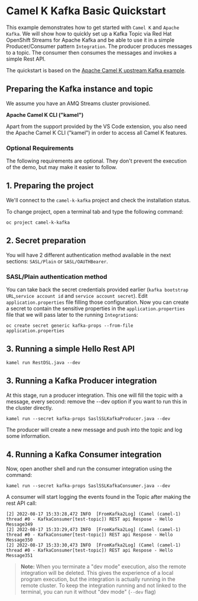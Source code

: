# Camel K Kafka Basic Quickstart

This example demonstrates how to get started with `Camel K` and `Apache Kafka`. We will show how to quickly set up a Kafka Topic via Red Hat OpenShift Streams for Apache Kafka and be able to use it in a simple Producer/Consumer pattern `Integration`. The producer produces messages to a topic. The consumer then consumes the messages and invokes a simple Rest API.

The quickstart is based on the [Apache Camel K upstream Kafka example](https://github.com/apache/camel-k/tree/main/examples/kafka).


## Preparing the Kafka instance and topic

We assume you have an AMQ Streams cluster provisioned.

**Apache Camel K CLI ("kamel")**

Apart from the support provided by the VS Code extension, you also need the Apache Camel K CLI ("kamel") in order to access all Camel K features.


### Optional Requirements

The following requirements are optional. They don't prevent the execution of the demo, but may make it easier to follow.


## 1. Preparing the project

We'll connect to the `camel-k-kafka` project and check the installation status.

To change project, open a terminal tab and type the following command:

```
oc project camel-k-kafka
```

## 2. Secret preparation

You will have 2 different authentication method available in the next sections: `SASL/Plain` or `SASL/OAUTHBearer`.

### SASL/Plain authentication method

You can take back the secret credentials provided earlier (`kafka bootstrap URL`,`service account id` and `service account secret`). Edit `application.properties` file filling those configuration. Now you can create a secret to contain the sensitive properties in the `application.properties` file that we will pass later to the running `Integration`s:

```
oc create secret generic kafka-props --from-file application.properties
```

## 3. Running a simple Hello Rest API

```
kamel run RestDSL.java --dev
```

## 3. Running a Kafka Producer integration

At this stage, run a producer integration. This one will fill the topic with a message, every second:
remove the --dev option if you want to run this in the cluster directly.

```
kamel run --secret kafka-props SaslSSLKafkaProducer.java --dev
```

The producer will create a new message and push into the topic and log some information.


## 4. Running a Kafka Consumer integration

Now, open another shell and run the consumer integration using the command:

```
kamel run --secret kafka-props SaslSSLKafkaConsumer.java --dev
```

A consumer will start logging the events found in the Topic after making the rest API call:

```
[2] 2022-08-17 15:33:28,472 INFO  [FromKafka2Log] (Camel (camel-1) thread #0 - KafkaConsumer[test-topic]) REST api Respose - Hello Message349
[2] 2022-08-17 15:33:29,473 INFO  [FromKafka2Log] (Camel (camel-1) thread #0 - KafkaConsumer[test-topic]) REST api Respose - Hello Message350
[2] 2022-08-17 15:33:30,473 INFO  [FromKafka2Log] (Camel (camel-1) thread #0 - KafkaConsumer[test-topic]) REST api Respose - Hello Message351

```

> **Note:** When you terminate a "dev mode" execution, also the remote integration will be deleted. This gives the experience of a local program execution, but the integration is actually running in the remote cluster. To keep the integration running and not linked to the terminal, you can run it without "dev mode" (`--dev` flag)
